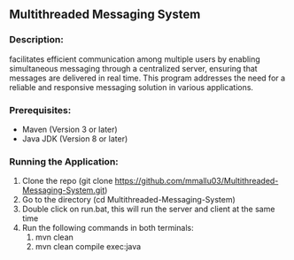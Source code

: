 ## Multithreaded Messaging System

### Description:
facilitates efficient communication among multiple users by enabling simultaneous messaging through a centralized server, ensuring that messages are delivered in real time. This program addresses the need for a reliable and responsive messaging solution in various applications.

### Prerequisites:
- Maven (Version 3 or later)
- Java JDK (Version 8 or later)
  
### Running the Application:
1. Clone the repo (git clone https://github.com/mmallu03/Multithreaded-Messaging-System.git)
2. Go to the directory (cd Multithreaded-Messaging-System)
3. Double click on run.bat, this will run the server and client at the same time
4. Run the following commands in both terminals:
   1. mvn clean
   2. mvn clean compile exec:java
